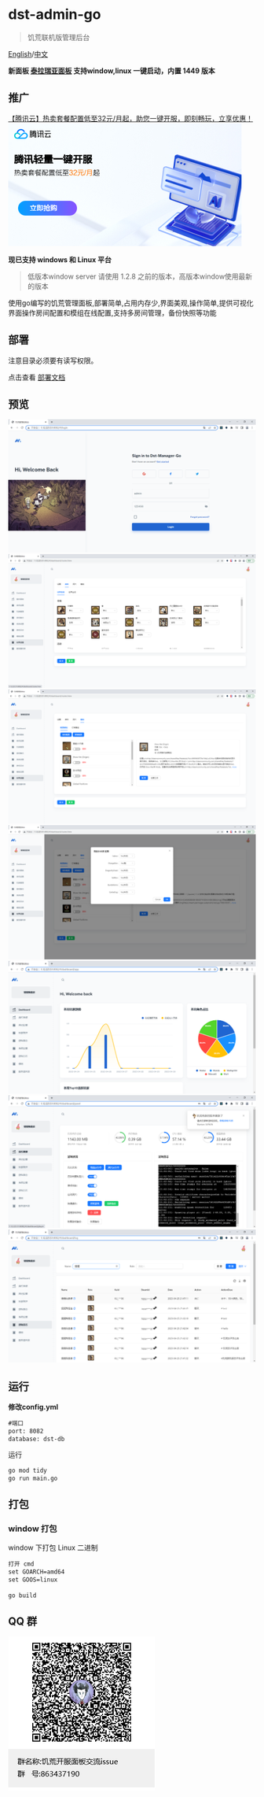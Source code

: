 # dst-admin-go
> 饥荒联机版管理后台

[English](README-EN.md)/[中文](README.md)

**新面板 [泰拉瑞亚面板](https://github.com/carrot-hu23/terraria-panel-app) 支持window,linux 一键启动，内置 1449 版本**

## 推广
[【腾讯云】热卖套餐配置低至32元/月起，助您一键开服，即刻畅玩，立享优惠！](https://cloud.tencent.com/act/cps/redirect?redirect=5878&cps_key=8478a20880d339923787a350f9f8cbf5&from=console)
![tengxunad1](docs/image/tengxunad1.png)


**现已支持 windows 和 Linux 平台**
> 低版本window server 请使用 1.2.8 之前的版本，高版本window使用最新的版本

使用go编写的饥荒管理面板,部署简单,占用内存少,界面美观,操作简单,提供可视化界面操作房间配置和模组在线配置,支持多房间管理，备份快照等功能

## 部署
注意目录必须要有读写权限。

点击查看 [部署文档](docs/install.md)

## 预览

![首页效果](docs/image/登录.png)
![首页效果](docs/image/房间.png)
![首页效果](docs/image/mod.png)
![首页效果](docs/image/mod配置.png)
![统计效果](docs/image/统计.png)
![面板效果](docs/image/面板.png)
![日志效果](docs/image/日志.png)


## 运行

**修改config.yml**
```
#端口
port: 8082
database: dst-db
```


运行
```
go mod tidy
go run main.go
```

## 打包


### window 打包

window 下打包 Linux 二进制

```
打开 cmd
set GOARCH=amd64
set GOOS=linux

go build
```

## QQ 群
![QQ 群](docs/image/饥荒开服面板交流issue群聊二维码.png)


